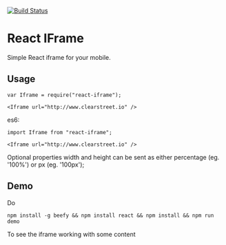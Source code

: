 [![Build Status](https://circleci.com/gh/ssmlee04/react-iframe-mobile.svg?style=shield&circle-token=1f53d1ff431881e678ef5379988aca1b8a421747)](https://circleci.com/gh/ssmlee04/react-iframe-mobile.svg?style=shield&circle-token=1f53d1ff431881e678ef5379988aca1b8a421747)

# React IFrame

Simple React iframe for your mobile.


## Usage

```
var Iframe = require("react-iframe");

<Iframe url="http://www.clearstreet.io" />
```

es6:

```
import Iframe from "react-iframe";

<Iframe url="http://www.clearstreet.io" />
```

Optional properties width and height can be sent as either percentage (eg. '100%') or px (eg. '100px');


## Demo

Do

```
npm install -g beefy && npm install react && npm install && npm run demo
```

To see the iframe working with some content